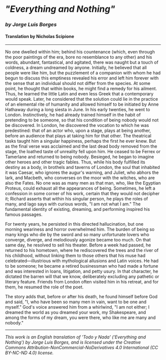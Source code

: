 # _"Everything and Nothing"_
### _by Jorge Luis Borges_
#### Translation by Nicholas Scipione

---

No one dwelled within him; behind his countenance (which, even through the poor paintings of the era, bore no resemblance to any other) and his words, abundant, fantastical, and agitated, there was naught but a touch of coldness, a dream undreamed by anyone. Initially, he believed that all people were like him, but the puzzlement of a companion with whom he had begun to discuss this emptiness revealed his error and left him forever with the sense that an individual should not differ from the species. At some point, he thought that within books, he might find a remedy for his ailment. Thus, he learned the little Latin and even less Greek that a contemporary would speak. Later, he considered that the solution could lie in the practice of an elemental rite of humanity and allowed himself to be initiated by Anne Hathaway during a long siesta in June. In his early twenties, he went to London. Instinctively, he had already trained himself in the habit of pretending to be someone, so that his condition of being nobody would not be discovered. In London, he discovered the vocation to which he was predestined: that of an actor who, upon a stage, plays at being another, before an audience that plays at taking him for that other. The theatrical tasks taught him a singular happiness, perhaps the first he ever knew. But as the final verse was acclaimed and the last dead body removed from the stage, the loathed taste of unreality fell upon him. He ceased to be Ferrex or Tamerlane and returned to being nobody. Besieged, he began to imagine other heroes and other tragic fables. Thus, while his body fulfilled its destiny as a body, in brothels and taverns of London, the soul that inhabited it was Caesar, who ignores the augur's warning, and Juliet, who abhors the lark, and Macbeth, who converses on the moor with the witches, who are also the Fates. No one was as many men as that man, who, like the Egyptian Proteus, could exhaust all the appearances of being. Sometimes, he left a confession in some corner of his work, certain that they would not decipher it; Richard asserts that within his singular person, he plays the roles of many, and Iago says with curious words, "I am not what I am." The fundamental identity of existing, dreaming, and performing inspired his famous passages.

For twenty years, he persisted in this directed hallucination, but one morning weariness and horror overwhelmed him. The burden of being so many kings who die by the sword and so many unfortunate lovers who converge, diverge, and melodiously agonize became too much. On that same day, he resolved to sell his theater. Before a week had passed, he returned to his hometown, where he rediscovered the trees and the river of his childhood, without linking them to those others that his muse had celebrated—illustrious with mythological allusions and Latin voices. He had to be someone; he became a retired businessman who had made a fortune and was interested in loans, litigation, and petty usury. In that character, he dictated the barren will that we know, deliberately excluding any pathetic or literary feature. Friends from London often visited him in his retreat, and for them, he resumed the role of the poet.

The story adds that, before or after his death, he found himself before God and said, "I, who have been so many men in vain, want to be one and myself." God's voice answered him from a whirlwind, "I am not either; I dreamed the world as you dreamed your work, my Shakespeare, and among the forms of my dream, you were there, who like me are many and nobody."

---

_This work is an English translation of 'Todo y Nada' ('Everything and Nothing') by Jorge Luis Borges, and is licensed under the Creative Commons Attribution-NonCommercial-NoDerivatives 4.0 International (CC BY-NC-ND 4.0) license._
